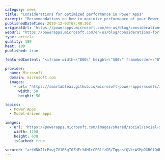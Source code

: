 ```yaml
---
category: news
title: "Considerations for optimized performance in Power Apps"
excerpt: "Recommendations on how to maximize performance of your Power Apps "
publishedDateTime: 2020-12-03T07:40:36Z
originalUrl: "https://powerapps.microsoft.com/en-us/blog/considerations-for-optimized-performance-in-power-apps/"
webUrl: "https://powerapps.microsoft.com/en-us/blog/considerations-for-optimized-performance-in-power-apps/"
type: article
quality: 189
heat: 189
published: true

featuredContent: "<iframe width=\"800\" height=\"500\" frameborder=\"0\" src=\"https://www.youtube.com/embed/jcKoqC9Vfmo\" allow=\"accelerometer; autoplay; encrypted-media; gyroscope; picture-in-picture\" allowfullscreen></iframe>"

provider:
  name: Microsoft
  domain: microsoft.com
  images:
    - url: "https://smartableai.github.io/microsoft-power-apps/assets/images/organizations/microsoft.com-50x50.jpg"
      width: 50
      height: 50

topics:
  - Power Apps
  - Model-driven apps

images:
  - url: "https://powerapps.microsoft.com/images/shared/social/social-share-post-ignite.png"
    width: 1200
    height: 630
    isCached: true

secured: "arkWNWJlrPxwjZV1R5gT0ZHFrYAMIrCPR1fzDR/TqgasfQVk+ASMpOGRGlQdDIJlIK+PI7cAceKafclO1Dgb2TykYrIrHPXpwTk7DtLjoq3aoBmHLxt7NcTVf5FUefpM75AZNr9UoZcSBaOYmHUB4PwVjej/nCykUMqKzYKYinRnLO8UqomcsUUhE1r2Spqm8gYhprivkEavvUGys29jHSo1FCyMj2KHUMD00Czi0NzLEDqPGdSi8wWovEkYmkU80ToG0vzS6cbpncaceUhguDRtxZ8mJTZDilQ84WuXSxcnJSRfAJQoio+Bdm7bd+aUyVMvcYFazskEzrM2ootQfPk6rb8Uf3Y8ggHve/RhGb3vaPZ9jHnZHtGPRx/KH7NGFZzfUbcsULJD+m7ri1V6PtP3sCHNjQgy+Z4qb/4s95ISOXD+oZrGJM1OI1RjmOmnS3VlWxe8pqWaG1VddraDPA==;pLzzcMmuKyE1PowS7TuW0g=="
---
```


